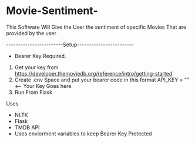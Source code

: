 # Movie-Sentiment-
This Software Will Give the User the sentiment of specific Movies That are provided by the user

------------------------Setup------------------------
- Bearer Key Required. 
1. Get your key from https://developer.themoviedb.org/reference/intro/getting-started
2. Create .env Space and put your bearer code in this format API_KEY = "" <-- Your Key Goes here
3. Run From Flask



Uses 
- NLTK
- Flask
- TMDB API
- Uses enviorment variables to keep Bearer Key Protected 
